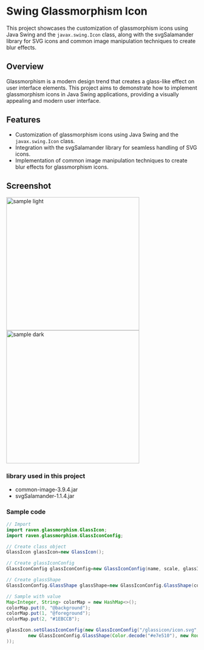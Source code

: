 # Swing Glassmorphism Icon

This project showcases the customization of glassmorphism icons using Java Swing and the `javax.swing.Icon` class, along with the svgSalamander library for SVG icons and common image manipulation techniques to create blur effects.

## Overview

Glassmorphism is a modern design trend that creates a glass-like effect on user interface elements. This project aims to demonstrate how to implement glassmorphism icons in Java Swing applications, providing a visually appealing and modern user interface.

## Features

- Customization of glassmorphism icons using Java Swing and the `javax.swing.Icon` class.
- Integration with the svgSalamander library for seamless handling of SVG icons.
- Implementation of common image manipulation techniques to create blur effects for glassmorphism icons.

## Screenshot

<img src="https://github.com/DJ-Raven/swing-glassmorphism-icon/assets/58245926/64aa3317-3ef1-4da9-8839-4b1746917dd7" alt="sample light" width="350"/>
<img src="https://github.com/DJ-Raven/swing-glassmorphism-icon/assets/58245926/f2eefb7b-021f-4e8c-8293-03f9ea5d4946" alt="sample dark" width="350"/>

### library used in this project
- common-image-3.9.4.jar
- svgSalamander-1.1.4.jar
### Sample code

``` java
// Import
import raven.glassmorphism.GlassIcon;
import raven.glassmorphism.GlassIconConfig;
```
``` java
// Create class object
GlassIcon glassIcon=new GlassIcon();

// Create glassIconConfig
GlassIconConfig glassIconConfig=new GlassIconConfig(name, scale, glassIndex, blur, colorMap, glassShape);

// Create glassShape
GlassIconConfig.GlassShape glassShape=new GlassIconConfig.GlassShape(color, shape, rotate);
```

``` java
// Sample with value
Map<Integer, String> colorMap = new HashMap<>();
colorMap.put(0, "@background");
colorMap.put(1, "@foreground");
colorMap.put(2, "#1EBCCB");

glassIcon.setGlassIconConfig(new GlassIconConfig("/glassicon/icon.svg", 5f, 0, 5, colorMap,
        new GlassIconConfig.GlassShape(Color.decode("#e7e510"), new RoundRectangle2D.Double(2, 2, 10, 10, 5, 5), 45)
));
```
